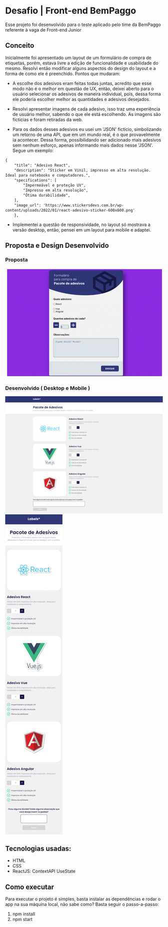 # Desafio | Front-end BemPaggo

Esse projeto foi desenvolvido para o teste aplicado pelo time da BemPaggo referente à vaga de Front-end Junior

## Conceito

Inicialmente foi apresentado um layout de um formulário de compra de etiquetas, porém, estava livre a edição de funcionalidade e usabilidade do mesmo. Resolvi então modificar alguns aspectos do design do layout e a forma de como ele é preenchido. Pontos que mudaram:

- A escolhe dos adesivos eram feitas todas juntas, acredito que esse modo não é o melhor em questão de UX, então, deixei aberto para o usuário selecionar os adesivos de maneira individual, pois, dessa forma ele poderia escolher melhor as quantidades e adesivos desejados.

- Resolvi apresentar imagens de cada adesivo, isso traz uma experiência de usuário melhor, sabendo o que ele está escolhendo. As imagens são ficticias e foram retiradas da web.

- Para os dados desses adesivos eu usei um 'JSON' fictício, simbolizando um retorno de uma API, que em um mundo real, é o que provavelmente ia acontecer. Dessa forma, possibilidando ser adicionado mais adesivos sem nenhum esforço, apenas informando mais dados nesse 'JSON'. Segue um exemplo:

```
{
    "title": "Adesivo React",
    "description": "Sticker em Vinil, impresso em alta resolução. Ideal para notebooks e computadores.",
    "specifications": [
        "Impermeável e proteção UV",
        "Impresso em alta resolução",
        "Ótima durabilidade",
    ],
    "image_url": 'https://www.stickersdevs.com.br/wp-content/uploads/2022/01/react-adesivo-sticker-600x600.png'
    },
```

- Implementei a questão de responsividade, no layout só mostrava a versão desktop, então, pensei em um layout para mobile e adaptei.

## Proposta e Design Desenvolvido

### Proposta
![Screenshot](./src/Assets/proposta.png)

### Desenvolvido ( Desktop e Mobile )
![Screenshot](./src/Assets/layout-desktop.png)
![Screenshot](./src/Assets/layout-mobile.png)
## Tecnologias usadas:

- HTML
- CSS
- ReactJS:
ContextAPI
UseState


## Como executar

Para executar o projeto é simples, basta instalar as dependências e rodar o app na sua máquina local, não sabe como? Basta seguir o passo-a-passo:
1. npm install
2. npm start


